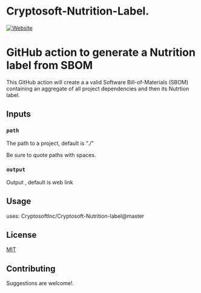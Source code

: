 # Cryptosoft-Nutrition-Label.

[![Website](https://img.shields.io/badge/https://-sbom.cryptosoft.com-blue.svg)](https://sbom.cryptosoft.com)



# GitHub action to generate a Nutrition label from SBOM

This GitHub action will create a a valid Software Bill-of-Materials (SBOM) containing an aggregate of all project dependencies and then its Nutrtion label.


## Inputs

### `path`

The path to a project, default is "./"

Be sure to quote paths with spaces.

### `output`

Output , default is web link

## Usage
uses: CryptosoftInc/Cryptosoft-Nutrition-label@master

## License

[MIT](LICENSE.md)

## Contributing

Suggestions are welcome!.
